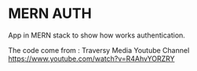 # MERN AUTH

App in MERN stack to show how works authentication.

The code come from : Traversy Media Youtube Channel
https://www.youtube.com/watch?v=R4AhvYORZRY
